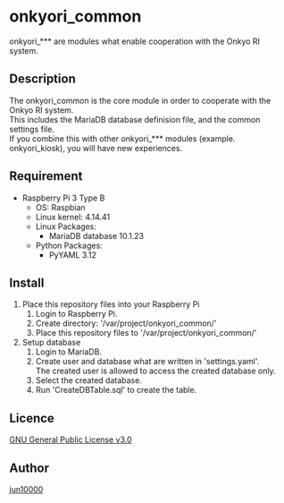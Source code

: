 # onkyori_common
onkyori_*** are modules what enable cooperation with the Onkyo RI system.  

## Description
The onkyori_common is the core module in order to cooperate with the Onkyo RI system.  
This includes the MariaDB database definision file, and the common settings file.  
If you combine this with other onkyori_*** modules (example. onkyori_kiosk), you will have new experiences.  

## Requirement
- Raspberry Pi 3 Type B
    - OS: Raspbian
    - Linux kernel: 4.14.41
    - Linux Packages:
        - MariaDB database 10.1.23
    - Python Packages:
        - PyYAML 3.12

## Install
1. Place this repository files into your Raspberry Pi
    1. Login to Raspberry Pi.  
    1. Create directory: '/var/project/onkyori_common/'  
    1. Place this repository files to '/var/project/onkyori_common/'
1. Setup database
    1. Login to MariaDB.
    1. Create user and database what are written in 'settings.yaml'.  
       The created user is allowed to access the created database only.  
    1. Select the created database.
    1. Run 'CreateDBTable.sql' to create the table.

## Licence
[GNU General Public License v3.0](https://github.com/jun10000/onkyori_common/blob/master/LICENSE)

## Author
[jun10000](https://github.com/jun10000)
